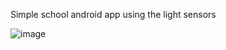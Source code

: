 Simple school android app using the light sensors 


![image](https://github.com/Anastasios3/myLightSensor-AndroidStudioApp/assets/117446378/1571fb0c-ec90-4492-ab20-c062964377b9)
